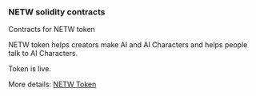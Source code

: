 ### NETW solidity contracts

Contracts for NETW token

NETW token helps creators make AI and AI Characters and helps people talk to AI Characters.

Token is live. 

More details: [NETW Token](https://netwrck.com/netw-token)

